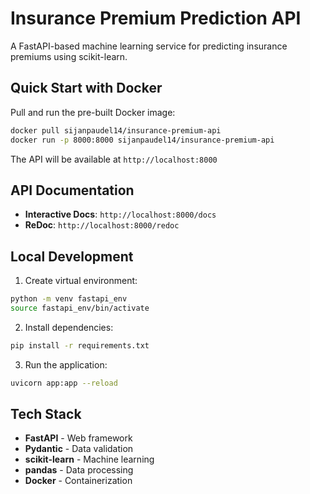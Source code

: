 # Insurance Premium Prediction API

A FastAPI-based machine learning service for predicting insurance premiums using scikit-learn.

## Quick Start with Docker

Pull and run the pre-built Docker image:

```bash
docker pull sijanpaudel14/insurance-premium-api
docker run -p 8000:8000 sijanpaudel14/insurance-premium-api
```

The API will be available at `http://localhost:8000`

## API Documentation

- **Interactive Docs**: `http://localhost:8000/docs`
- **ReDoc**: `http://localhost:8000/redoc`

## Local Development

1. Create virtual environment:

```bash
python -m venv fastapi_env
source fastapi_env/bin/activate
```

2. Install dependencies:

```bash
pip install -r requirements.txt
```

3. Run the application:

```bash
uvicorn app:app --reload
```

## Tech Stack

- **FastAPI** - Web framework
- **Pydantic** - Data validation
- **scikit-learn** - Machine learning
- **pandas** - Data processing
- **Docker** - Containerization

